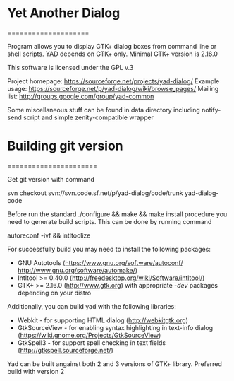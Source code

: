 # Yet Another Dialog
====================

Program allows you to display GTK+ dialog boxes from command line or 
shell scripts. YAD depends on GTK+ only. Minimal GTK+ version is 2.16.0

This software is licensed under the GPL v.3

Project homepage: https://sourceforge.net/projects/yad-dialog/
Example usage: https://sourceforge.net/p/yad-dialog/wiki/browse_pages/
Mailing list: http://groups.google.com/group/yad-common

Some miscellaneous stuff can be found in data directory including notify-send script
and simple zenity-compatible wrapper 

# Building git version
======================

Get git version with command

svn checkout svn://svn.code.sf.net/p/yad-dialog/code/trunk yad-dialog-code

Before run the standard ./configure && make && make install procedure
you need to generate build scripts. This can be done by running command

autoreconf -ivf && intltoolize

For successfully build you may need to install the following packages:
* GNU Autotools (https://www.gnu.org/software/autoconf/ http://www.gnu.org/software/automake/)
* Intltool >= 0.40.0 (http://freedesktop.org/wiki/Software/intltool/)
* GTK+ >= 2.16.0 (http://www.gtk.org)
with appropriate *-dev* packages depending on your distro

Additionally, you can build yad with the following libraries:
* Webkit - for supporting HTML dialog (http://webkitgtk.org)
* GtkSourceView - for enabling syntax highlighting in text-info dialog (https://wiki.gnome.org/Projects/GtkSourceView)
* GtkSpell3 - for support spell checking in text fields (http://gtkspell.sourceforge.net/)

Yad can be built angainst both 2 and 3 versions of GTK+ library. Preferred build with version 2

